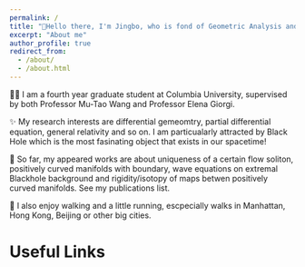 ```yaml
---
permalink: /
title: "👋Hello there, I'm Jingbo, who is fond of Geometric Analysis and General Relativity!"
excerpt: "About me" 
author_profile: true
redirect_from: 
  - /about/
  - /about.html
---
```


🧑‍🎓 I am a fourth year graduate student at Columbia University, supervised by both Professor Mu-Tao Wang and Professor Elena Giorgi.

✨ My research interests are differential gemeomtry, partial differential equation, general relativity and so on. I am particualarly attracted by Black Hole which is the most fasinating object that exists in our spacetime!

📃 So far, my appeared works are about uniqueness of a certain flow soliton, positively curved manifolds with boundary, wave equations on extremal Blackhole background and rigidity/isotopy of maps betwen positively curved manifolds. See my publications list.

🏃 I also enjoy walking and a little running, escpecially walks in Manhattan, Hong Kong, Beijing or other big cities.

Useful Links
======

